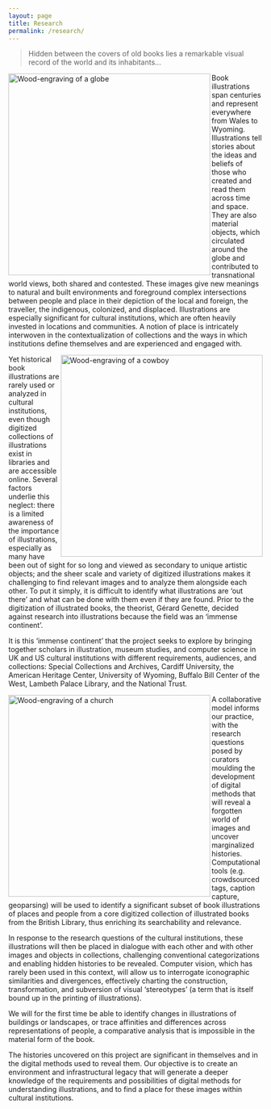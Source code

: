 ```yaml
---
layout: page
title: Research
permalink: /research/
---
```

> Hidden between the covers of old books lies a remarkable visual record of the world and its inhabitants...
<p><a href="https://aeh0.github.io/findingaplace/img/globe-bw.jpg">
  <img src="https://aeh0.github.io/findingaplace/img/globe-bw.jpg"
       alt="Wood-engraving of a globe" align="left" width="400vw" margin="15px"></a></p>
<p>Book illustrations span centuries and represent everywhere from Wales to Wyoming. Illustrations tell stories about the ideas and beliefs of those who created and read them across time and space. They are also material objects, which circulated around the globe and contributed to transnational world views, both shared and contested. These images give new meanings to natural and built environments and foreground complex intersections between people and place in their depiction of the local and foreign, the traveller, the indigenous, colonized, and displaced. Illustrations are especially significant for cultural institutions, which are often heavily invested in locations and communities. A notion of place is intricately interwoven in the contextualization of collections and the ways in which institutions define themselves and are experienced and engaged with.</p>
<p><a href="https://aeh0.github.io/findingaplace/img/cowboy.jpg">
  <img src="https://aeh0.github.io/findingaplace/img/cowboy.jpg"
       alt="Wood-engraving of a cowboy" align="right" width="400vw" margin="15px"></a></p>
<p>Yet historical book illustrations are rarely used or analyzed in cultural institutions, even though digitized collections of illustrations exist in libraries and are accessible online. Several factors underlie this neglect: there is a limited awareness of the importance of illustrations, especially as many have been out of sight for so long and viewed as secondary to unique artistic objects; and the sheer scale and variety of digitized illustrations makes it challenging to find relevant images and to analyze them alongside each other. To put it simply, it is difficult to identify what illustrations are ‘out there’ and what can be done with them even if they are found. Prior to the digitization of illustrated books, the theorist, Gérard Genette, decided against research into illustrations because the field was an ‘immense continent’.</p>
<p>It is this ‘immense continent’ that the project seeks to explore by bringing together scholars in illustration, museum studies, and computer science in UK and US cultural institutions with different requirements, audiences, and collections: Special Collections and Archives, Cardiff University, the American Heritage Center, University of Wyoming, Buffalo Bill Center of the West, Lambeth Palace Library, and the National Trust.</p>
<p><a href="https://aeh0.github.io/findingaplace/img/church-2.jpg">
  <img src="https://aeh0.github.io/findingaplace/img/church-2.jpg"
       alt="Wood-engraving of a church" align="left" width="400vw" margin="15px"></a></p>
<p>A collaborative model informs our practice, with the research questions posed by curators moulding the development of digital methods that will reveal a forgotten world of images and uncover marginalized histories. Computational tools (e.g. crowdsourced tags, caption capture, geoparsing) will be used to identify a significant subset of book illustrations of places and people from a core digitized collection of illustrated books from the British Library, thus enriching its searchability and relevance.</p>
<p>In response to the research questions of the cultural institutions, these illustrations will then be placed in dialogue with each other and with other images and objects in collections, challenging conventional categorizations and enabling hidden histories to be revealed. Computer vision, which has rarely been used in this context, will allow us to interrogate iconographic similarities and divergences, effectively charting the construction, transformation, and subversion of visual ‘stereotypes’ (a term that is itself bound up in the printing of illustrations).</p>
<p>We will for the first time be able to identify changes in illustrations of buildings or landscapes, or trace affinities and differences across representations of people, a comparative analysis that is impossible in the material form of the book.</p>
<p>The histories uncovered on this project are significant in themselves and in the digital methods used to reveal them. Our objective is to create an environment and infrastructural legacy that will generate a deeper knowledge of the requirements and possibilities of digital methods for understanding illustrations, and to find a place for these images within cultural institutions.</p>
